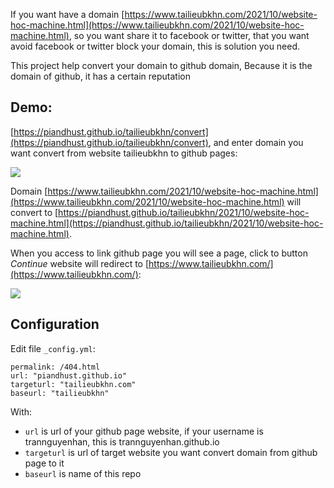 If you want have a domain [https://www.tailieubkhn.com/2021/10/website-hoc-machine.html](https://www.tailieubkhn.com/2021/10/website-hoc-machine.html), so you want share it to facebook or twitter, that you want avoid facebook or twitter block your domain, this is solution you need.

This project help convert your domain to github domain, Because it is the domain of github, it has a certain reputation

## Demo: 
[https://piandhust.github.io/tailieubkhn/convert](https://piandhust.github.io/tailieubkhn/convert), and enter domain you want convert from website tailieubkhn to github pages:

![](https://i.pinimg.com/originals/4a/20/73/4a207323bd4d731a60c5f8c2b8f64fdb.jpg)

Domain [https://www.tailieubkhn.com/2021/10/website-hoc-machine.html](https://www.tailieubkhn.com/2021/10/website-hoc-machine.html) will convert to [https://piandhust.github.io/tailieubkhn/2021/10/website-hoc-machine.html](https://piandhust.github.io/tailieubkhn/2021/10/website-hoc-machine.html).

When you access to link github page you will see a page, click to button _Continue_ website will redirect to [https://www.tailieubkhn.com/](https://www.tailieubkhn.com/): 

![](https://i.pinimg.com/originals/62/01/3e/62013efa708223e75cedf03c022e9291.jpg)

## Configuration
Edit file `_config.yml`: 
```
permalink: /404.html
url: "piandhust.github.io"
targeturl: "tailieubkhn.com"
baseurl: "tailieubkhn"
```

With: 
- `url` is url of your github page website, if your username is trannguyenhan, this is trannguyenhan.github.io
- `targeturl` is url of target website you want convert domain from github page to it
- `baseurl` is name of this repo
